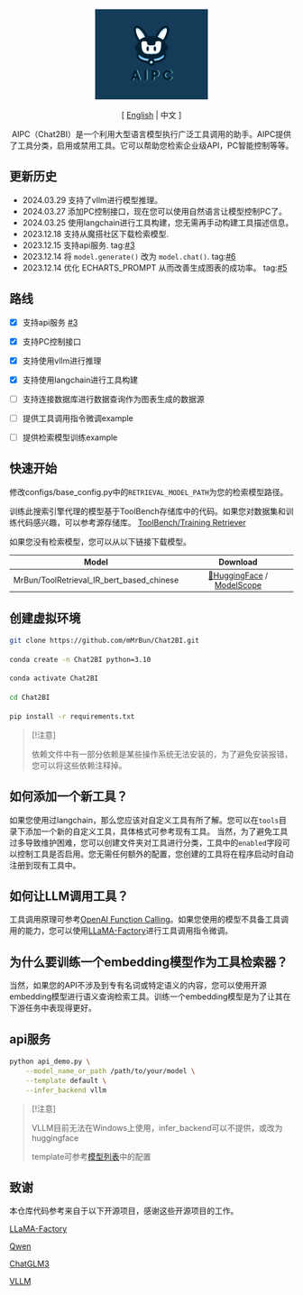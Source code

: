 <div align="center">

<img src="assets/aipc.png" alt="# AIPC" width="200px"/>

[ [English](README.md) | 中文 ]


AIPC（Chat2BI）是一个利用大型语言模型执行广泛工具调用的助手。AIPC提供了工具分类，启用或禁用工具。它可以帮助您检索企业级API，PC智能控制等等。
</div>



## 更新历史
- 2024.03.29 支持了vllm进行模型推理。
- 2024.03.27 添加PC控制接口，现在您可以使用自然语言让模型控制PC了。
- 2024.03.25 使用langchain进行工具构建，您无需再手动构建工具描述信息。
- 2023.12.18 支持从魔搭社区下载检索模型.
- 2023.12.15 支持api服务. tag:[#3](https://github.com/mMrBun/Chat2BI/issues/3)
- 2023.12.14 将 `model.generate()` 改为 `model.chat()`. tag:[#6](https://github.com/mMrBun/Chat2BI/issues/6)
- 2023.12.14 优化 ECHARTS_PROMPT 从而改善生成图表的成功率。 tag:[#5](https://github.com/mMrBun/Chat2BI/issues/5)


## 路线
- [x] 支持api服务 [#3](https://github.com/mMrBun/Chat2BI/issues/3)
- [x] 支持PC控制接口 
- [x] 支持使用vllm进行推理
- [x] 支持使用langchain进行工具构建
- [ ] 支持连接数据库进行数据查询作为图表生成的数据源 
- [ ] 提供工具调用指令微调example
- [ ] 提供检索模型训练example


## 快速开始
修改configs/base_config.py中的`RETRIEVAL_MODEL_PATH`为您的检索模型路径。

训练此搜索引擎代理的模型基于ToolBench存储库中的代码。如果您对数据集和训练代码感兴趣，可以参考源存储库。
[ToolBench/Training Retriever](https://github.com/OpenBMB/ToolBench?tab=readme-ov-file#training-retriever)

如果您没有检索模型，您可以从以下链接下载模型。

|      Model       |                                                              Download                                                              |
|:----------------:|:----------------------------------------------------------------------------------------------------------------------------------:|
|   MrBun/ToolRetrieval_IR_bert_based_chinese    |                          [🤗HuggingFace](https://huggingface.co/MrBun/ToolRetrieval_IR_bert_based_chinese)  / [ModelScope](https://modelscope.cn/models/mrsteamedbun/ToolRetrieval_IR_bert_based_chinese/summary)  |


## 创建虚拟环境
```bash
git clone https://github.com/mMrBun/Chat2BI.git

conda create -n Chat2BI python=3.10

conda activate Chat2BI

cd Chat2BI

pip install -r requirements.txt
```
> [!注意]
> 
> 依赖文件中有一部分依赖是某些操作系统无法安装的，为了避免安装报错，您可以将这些依赖注释掉。

## 如何添加一个新工具？
如果您使用过langchain，那么您应该对自定义工具有所了解。您可以在`tools`目录下添加一个新的自定义工具，具体格式可参考现有工具。
当然，为了避免工具过多导致维护困难，您可以创建文件夹对工具进行分类，工具中的`enabled`字段可以控制工具是否启用。您无需任何额外的配置，您创建的工具将在程序启动时自动注册到现有工具中。

## 如何让LLM调用工具？
工具调用原理可参考[OpenAI Function Calling](https://platform.openai.com/docs/guides/function-calling)。如果您使用的模型不具备工具调用的能力，您可以使用[LLaMA-Factory](https://github.com/hiyouga/LLaMA-Factory)进行工具调用指令微调。

## 为什么要训练一个embedding模型作为工具检索器？
当然，如果您的API不涉及到专有名词或特定语义的内容，您可以使用开源embedding模型进行语义查询检索工具。训练一个embedding模型是为了让其在下游任务中表现得更好。

## api服务

```bash
python api_demo.py \
    --model_name_or_path /path/to/your/model \
    --template default \
    --infer_backend vllm
```
> [!注意]
> 
> VLLM目前无法在Windows上使用，infer_backend可以不提供，或改为huggingface
> 
> template可参考[模型列表](https://github.com/hiyouga/LLaMA-Factory?tab=readme-ov-file#supported-models)中的配置


## 致谢
本仓库代码参考来自于以下开源项目，感谢这些开源项目的工作。

[LLaMA-Factory](https://github.com/hiyouga/LLaMA-Factory)

[Qwen](https://github.com/QwenLM/Qwen)

[ChatGLM3](https://github.com/THUDM/ChatGLM3)

[VLLM](https://github.com/vllm-project/vllm)
